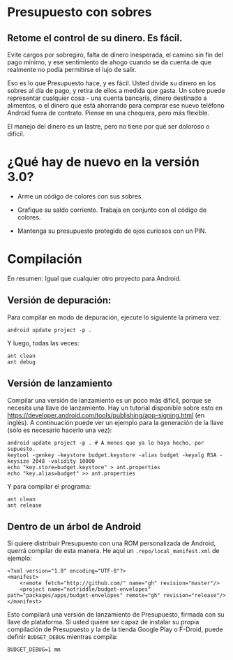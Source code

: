 Presupuesto con sobres
=========================================
Retome el control de su dinero. Es fácil.
-----------------------------------------

Evite cargos por sobregiro, falta de dinero inesperada, el camino sin fin del pago mínimo, y ese sentimiento de ahogo cuando se da cuenta de que realmente no podía permitirse el lujo de salir.

Eso es lo que Presupuesto hace, y es fácil. Usted divide su dinero en los sobres al día de pago, y retira de ellos a medida que gasta. Un sobre puede representar cualquier cosa - una cuenta bancaria, dinero destinado a alimentos, o el dinero que está ahorrando para comprar ese nuevo teléfono Android fuera de contrato. Piense en una chequera, pero más flexible.

El manejo del dinero es un lastre, pero no tiene por qué ser doloroso o difícil.


¿Qué hay de nuevo en la versión 3.0?
====================================

* Arme un código de colores con sus sobres.

* Grafique su saldo corriente. Trabaja en conjunto con el código de colores.

* Mantenga su presupuesto protegido de ojos curiosos con un PIN.



Compilación
===========

En resumen: Igual que cualquier otro proyecto para Android.


Versión de depuración:
----------------------

Para compilar en modo de depuración, ejecute lo siguiente la primera vez:

    android update project -p .

Y luego, todas las veces:

    ant clean
    ant debug


Versión de lanzamiento
----------------------

Compilar una versión de lanzamiento es un poco más difícil, porque se necesita una llave de lanzamiento. Hay un tutorial disponible sobre esto en <https://developer.android.com/tools/publishing/app-signing.html> (en inglés). A continuación puede ver un ejemplo para la generación de la llave (sólo es necesario hacerlo una vez):

    android update project -p . # A menos que ya lo haya hecho, por supuesto.
    keytool -genkey -keystore budget.keystore -alias budget -keyalg RSA -keysize 2048 -validity 10000
    echo "key.store=budget.keystore" > ant.properties
    echo "key.alias=budget" >> ant.properties

Y para compilar el programa:

    ant clean
    ant release


Dentro de un árbol de Android
-----------------------------

Si quiere distribuir Presupuesto con una ROM personalizada de Android, querrá compilar de esta manera. He aquí un `.repo/local_manifest.xml` de ejemplo:

    <?xml version="1.0" encoding="UTF-8"?>
    <manifest>
        <remote fetch="http://github.com/" name="gh" revision="master"/>
        <project name="notriddle/budget-envelopes" path="packages/apps/budget-envelopes" remote="gh" revision="release"/>
    </manifest>

Esto compilará una versión de lanzamiento de Presupuesto, firmada con su llave de plataforma. Si usted quiere ser capaz de instalar su propia compilación de Presupuesto *y* la de la tienda Google Play o F-Droid, puede definir `BUDGET_DEBUG` mientras compila:

    BUDGET_DEBUG=1 mm

